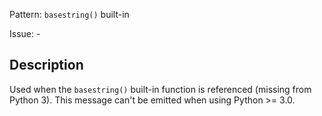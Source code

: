 Pattern: `basestring()` built-in

Issue: -

## Description

Used when the `basestring()` built-in function is referenced (missing from Python 3). This message can't be emitted when using Python >= 3.0.